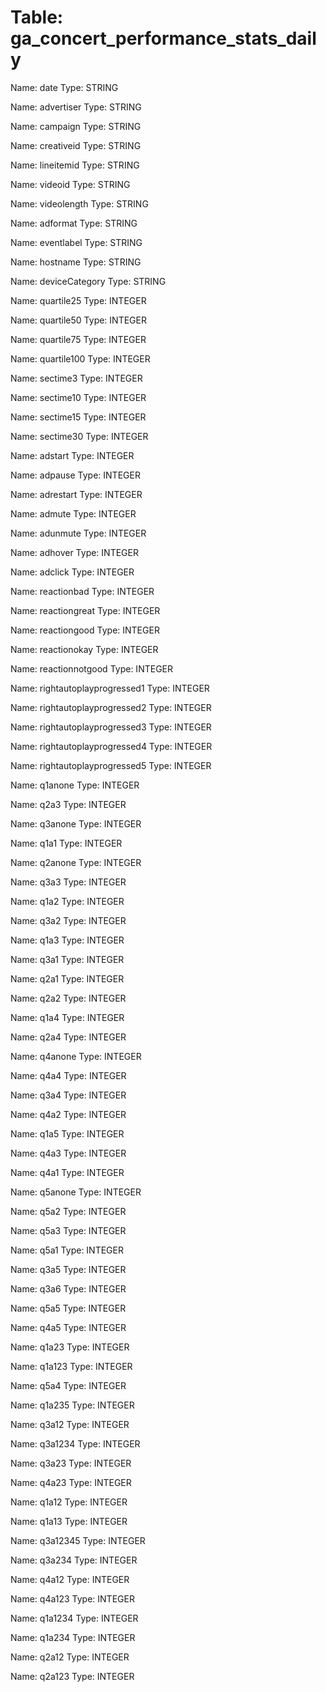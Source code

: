 Table: ga_concert_performance_stats_daily
=========================================

Name: date
Type: STRING

Name: advertiser
Type: STRING

Name: campaign
Type: STRING

Name: creativeid
Type: STRING

Name: lineitemid
Type: STRING

Name: videoid
Type: STRING

Name: videolength
Type: STRING

Name: adformat
Type: STRING

Name: eventlabel
Type: STRING

Name: hostname
Type: STRING

Name: deviceCategory
Type: STRING

Name: quartile25
Type: INTEGER

Name: quartile50
Type: INTEGER

Name: quartile75
Type: INTEGER

Name: quartile100
Type: INTEGER

Name: sectime3
Type: INTEGER

Name: sectime10
Type: INTEGER

Name: sectime15
Type: INTEGER

Name: sectime30
Type: INTEGER

Name: adstart
Type: INTEGER

Name: adpause
Type: INTEGER

Name: adrestart
Type: INTEGER

Name: admute
Type: INTEGER

Name: adunmute
Type: INTEGER

Name: adhover
Type: INTEGER

Name: adclick
Type: INTEGER

Name: reactionbad
Type: INTEGER

Name: reactiongreat
Type: INTEGER

Name: reactiongood
Type: INTEGER

Name: reactionokay
Type: INTEGER

Name: reactionnotgood
Type: INTEGER

Name: rightautoplayprogressed1
Type: INTEGER

Name: rightautoplayprogressed2
Type: INTEGER

Name: rightautoplayprogressed3
Type: INTEGER

Name: rightautoplayprogressed4
Type: INTEGER

Name: rightautoplayprogressed5
Type: INTEGER

Name: q1anone
Type: INTEGER

Name: q2a3
Type: INTEGER

Name: q3anone
Type: INTEGER

Name: q1a1
Type: INTEGER

Name: q2anone
Type: INTEGER

Name: q3a3
Type: INTEGER

Name: q1a2
Type: INTEGER

Name: q3a2
Type: INTEGER

Name: q1a3
Type: INTEGER

Name: q3a1
Type: INTEGER

Name: q2a1
Type: INTEGER

Name: q2a2
Type: INTEGER

Name: q1a4
Type: INTEGER

Name: q2a4
Type: INTEGER

Name: q4anone
Type: INTEGER

Name: q4a4
Type: INTEGER

Name: q3a4
Type: INTEGER

Name: q4a2
Type: INTEGER

Name: q1a5
Type: INTEGER

Name: q4a3
Type: INTEGER

Name: q4a1
Type: INTEGER

Name: q5anone
Type: INTEGER

Name: q5a2
Type: INTEGER

Name: q5a3
Type: INTEGER

Name: q5a1
Type: INTEGER

Name: q3a5
Type: INTEGER

Name: q3a6
Type: INTEGER

Name: q5a5
Type: INTEGER

Name: q4a5
Type: INTEGER

Name: q1a23
Type: INTEGER

Name: q1a123
Type: INTEGER

Name: q5a4
Type: INTEGER

Name: q1a235
Type: INTEGER

Name: q3a12
Type: INTEGER

Name: q3a1234
Type: INTEGER

Name: q3a23
Type: INTEGER

Name: q4a23
Type: INTEGER

Name: q1a12
Type: INTEGER

Name: q1a13
Type: INTEGER

Name: q3a12345
Type: INTEGER

Name: q3a234
Type: INTEGER

Name: q4a12
Type: INTEGER

Name: q4a123
Type: INTEGER

Name: q1a1234
Type: INTEGER

Name: q1a234
Type: INTEGER

Name: q2a12
Type: INTEGER

Name: q2a123
Type: INTEGER

